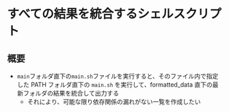 # すべての結果を統合するシェルスクリプト

## 概要

- `main`フォルダ直下の`main.sh`ファイルを実行すると、そのファイル内で指定した PATH フォルダ直下の `main.sh` を実行して、formatted_data 直下の最新フォルダの結果を統合して出力する
  - それにより、可能な限り依存関係の漏れがない一覧を作成したい
